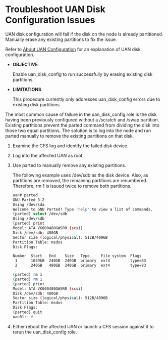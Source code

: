 
# Troubleshoot UAN Disk Configuration Issues

UAN disk configuration will fail if the disk on the node is already partitioned. Manually erase any existing partitions to fix the issue.

Refer to [About UAN Configuration](About_UAN_Configuration.md) for an explanation of UAN disk configuration.

- **OBJECTIVE**

    Enable uan\_disk\_config to run successfully by erasing existing disk partitions.

- **LIMITATIONS**

    This procedure currently only addresses uan\_disk\_config errors due to existing disk partitions.

The most common cause of failure in the uan\_disk\_config role is the disk having been previously configured without a /scratch and /swap partition. Existing partitions prevent the parted command from dividing the disk into those two equal partitions. The solution is to log into the node and run parted manually to remove the existing partitions on that disk.

1. Examine the CFS log and identify the failed disk device.

2. Log into the affected UAN as root.

3. Use parted to manually remove any existing partitions.

    The following example uses /dev/sdb as the disk device. Also, as partitions are removed, the remaining partitions are renumbered. Therefore, rm 1 is issued twice to remove both partitions.

    ```bash
    uan# parted
    GNU Parted 3.2
    Using /dev/sda
    Welcome to GNU Parted! Type 'help' to view a list of commands.
    (parted) select /dev/sdb
    Using /dev/sdb
    (parted) print
    Model: ATA VK000480GWSRR (scsi)
    Disk /dev/sdb: 480GB
    Sector size (logical/physical): 512B/4096B
    Partition Table: msdos
    Disk Flags:
    
    Number  Start   End    Size   Type     File system  Flags
     1      1049kB  240GB  240GB  primary  ext4         type=83
     2      240GB   480GB  240GB  primary  ext4         type=83
    
    (parted) rm 1
    (parted) rm 1
    (parted) print
    Model: ATA VK000480GWSRR (scsi)
    Disk /dev/sdb: 480GB
    Sector size (logical/physical): 512B/4096B
    Partition Table: msdos
    Disk Flags:
    (parted) quit
    uan01:~ #
    ```

4. Either reboot the affected UAN or launch a CFS session against it to rerun the uan\_disk\_config role.
